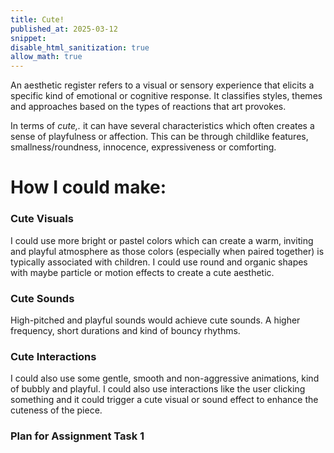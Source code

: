 ```yaml
---
title: Cute!
published_at: 2025-03-12
snippet:
disable_html_sanitization: true
allow_math: true
---
```


An aesthetic register refers to a visual or sensory experience that elicits a specific kind of emotional or cognitive response. It classifies styles, themes and approaches based on the types of reactions that art provokes.

In terms of _cute,._ it can have several characteristics which often creates a sense of playfulness or affection. This can be through childlike features, smallness/roundness, innocence, expressiveness or comforting.

# How I could make:
### Cute Visuals
I could use more bright or pastel colors which can create a warm, inviting and playful atmosphere as those colors (especially when paired together) is typically associated with children. I could use round and organic shapes with maybe particle or motion effects to create a cute aesthetic.

### Cute Sounds
High-pitched and playful sounds would achieve cute sounds. A higher frequency, short durations and kind of bouncy rhythms.

### Cute Interactions
I could also use some gentle, smooth and non-aggressive animations, kind of bubbly and playful. I could also use interactions like the user clicking something and it could trigger a cute visual or sound effect to enhance the cuteness of the piece.

### Plan for Assignment Task 1

